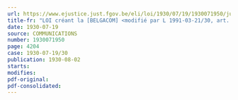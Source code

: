 ```yaml
---
url: https://www.ejustice.just.fgov.be/eli/loi/1930/07/19/1930071950/justel
title-fr: "LOI créant la [BELGACOM] <modifié par L 1991-03-21/30, art. 55>"
date: 1930-07-19
source: COMMUNICATIONS
number: 1930071950
page: 4204
case: 1930-07-19/30
publication: 1930-08-02
starts:
modifies:
pdf-original:
pdf-consolidated:
---
```


